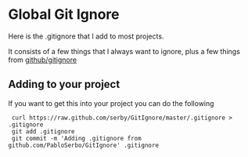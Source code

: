 # Global Git Ignore
Here is the .gitignore that I add to most projects. 

It consists of a few things that I always want to ignore, plus a few things from [github/gitignore](https://github.com/github/gitignore/)


## Adding to your project

If you want to get this into your project you can do the following

     curl https://raw.github.com/serby/GitIgnore/master/.gitignore > .gitignore
     git add .gitignore
     git commit -m 'Adding .gitignore from github.com/PabloSerbo/GitIgnore' .gitignore
